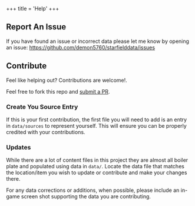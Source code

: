 +++
title = 'Help'
+++

## Report An Issue

If you have found an issue or incorrect data please let me know by opening an issue: https://github.com/demon5760/starfielddata/issues

## Contribute

Feel like helping out? Contributions are welcome!.

Feel free to fork this repo and [submit a PR](https://docs.github.com/en/pull-requests/collaborating-with-pull-requests/proposing-changes-to-your-work-with-pull-requests/creating-a-pull-request-from-a-fork). 

### Create You Source Entry

If this is your first contribution, the first file you will need to add is an entry in `data/sources` to represent yourself. This will ensure you can
be properly credited with your contributions.

### Updates

While there are a lot of content files in this project they are almost all boiler plate and populated using data in `data/`. Locate the data file that matches
the location/item you wish to update or contribute and make your changes there.

For any data corrections or additions, when possible, please include an in-game screen shot supporting the data you are contributing.
